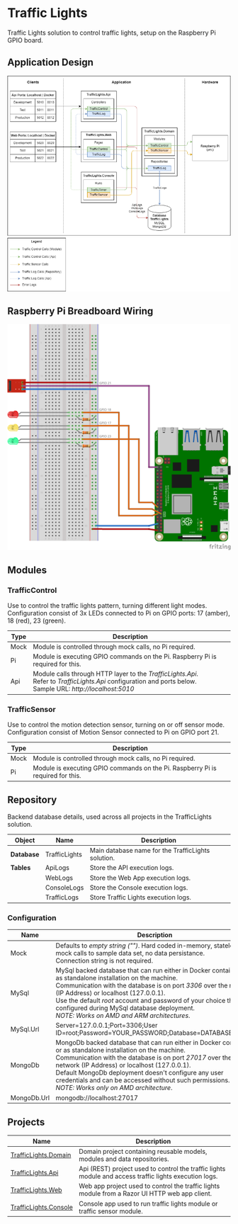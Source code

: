# Traffic Lights

Traffic Lights solution to control traffic lights, setup on the Raspberry Pi GPIO board.

## Application Design

![Traffic Lights Application](./.docs/TrafficLights.Application.png)

## Raspberry Pi Breadboard Wiring

![Traffic Lights Breadboard](./.docs/TrafficLights.Breadboard.png)

## Modules

### TrafficControl

Use to control the traffic lights pattern, turning different light modes. Configuration consist of 3x LEDs connected to Pi on GPIO ports: 17 (amber), 18 (red), 23 (green).

|Type|Description|
|-----|-----|
|Mock|Module is controlled through mock calls, no Pi required.|
|Pi|Module is executing GPIO commands on the Pi. Raspberry Pi is required for this.|
|Api|Module calls through HTTP layer to the _TrafficLights.Api_.<br />Refer to _TrafficLights.Api_ configuration and ports below.<br />Sample URL: _http://localhost:5010_|

### TrafficSensor

Use to control the motion detection sensor, turning on or off sensor mode. Configuration consist of Motion Sensor connected to Pi on GPIO port 21.

|Type|Description|
|-----|-----|
|Mock|Module is controlled through mock calls, no Pi required.|
|Pi|Module is executing GPIO commands on the Pi. Raspberry Pi is required for this.|

## Repository

Backend database details, used across all projects in the TrafficLights solution.

|Object|Name|Description|
|-----|-----|-----|
|**Database**|TrafficLights|Main database name for the TrafficLights solution.|
|**Tables**|ApiLogs|Store the API execution logs.|
||WebLogs|Store the Web App execution logs.|
||ConsoleLogs|Store the Console execution logs.|
||TrafficLogs|Store Traffic Lights execution logs.|

### Configuration

|Name|Description|
|-----|-----|
|Mock|Defaults to *empty string ("")*. Hard coded in-memory, stateless, mock calls to sample data set, no data persistance.<br /> Connection string is not required.|
|MySql|MySql backed database that can run either in Docker container or as standalone installation on the machine.<br />Communication with the database is on port _3306_ over the network (IP Address) or localhost (127.0.0.1).<br />Use the default _root_ account and password of your choice that is configured during MySql database deployment.<br>_NOTE: Works on AMD and ARM architectures_.|
|MySql.Url|Server=127.0.0.1;Port=3306;User ID=root;Password=YOUR_PASSWORD;Database=DATABASE_NAME|
|MongoDb|MongoDb backed database that can run either in Docker container or as standalone installation on the machine.<br />Communication with the database is on port _27017_ over the network (IP Address) or localhost (127.0.0.1).<br />Default MongoDb deployment doesn't configure any user credentials and can be accessed without such permissions.<br>_NOTE: Works only on AMD architecture_.|
|MongoDb.Url|mongodb://localhost:27017|

## Projects

|Name|Description|
|-----|-----|
|[TrafficLights.Domain](./.docs/TrafficLights.Domain.md)|Domain project containing reusable models, modules and data repositories.|
|[TrafficLights.Api](./.docs/TrafficLights.Api.md)|Api (REST) project used to control the traffic lights module and access traffic lights execution logs.|
|[TrafficLights.Web](./.docs/TrafficLights.Web.md)|Web app project used to control the traffic lights module from a Razor UI HTTP web app client.|
|[TrafficLights.Console](./.docs/TrafficLights.Console.md)|Console app used to run traffic lights module or traffic sensor module.|
